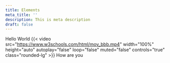 ```yaml
---
title: Elements
meta_title: ''
description: This is meta description
draft: false
---
```


Hello World
{{< video src="https://www.w3schools.com/html/mov_bbb.mp4" width="100%" height="auto" autoplay="false" loop="false" muted="false" controls="true" class="rounded-lg" >}}
How are you
